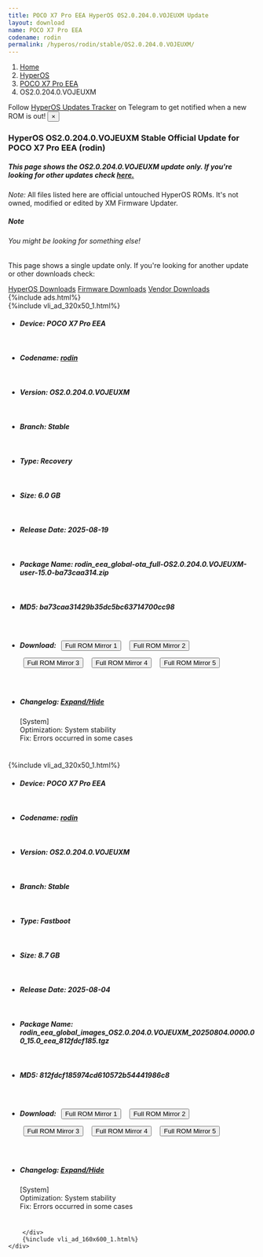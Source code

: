 ```yaml
---
title: POCO X7 Pro EEA HyperOS OS2.0.204.0.VOJEUXM Update
layout: download
name: POCO X7 Pro EEA
codename: rodin
permalink: /hyperos/rodin/stable/OS2.0.204.0.VOJEUXM/
---
```

<nav aria-label="breadcrumb">
    <ol class="breadcrumb">
        <li class="breadcrumb-item"><a href="/">Home</a></li>
        <li class="breadcrumb-item"><a href="/hyperos/">HyperOS</a></li>
        <li class="breadcrumb-item"><a href="/hyperos/rodin/">POCO X7 Pro EEA</a></li>
        <li class="breadcrumb-item active" aria-current="page">OS2.0.204.0.VOJEUXM</li>
    </ol>
</nav>
<div class="alert alert-primary alert-dismissible fade show" role="alert">
    Follow <a href="https://t.me/MIUIUpdatesTracker" class="alert-link">HyperOS Updates Tracker</a> on Telegram to get
    notified when a new ROM is out!
    <button type="button" class="close" data-dismiss="alert" aria-label="Close">
        <span aria-hidden="true">&times;</span>
    </button>
</div>
<div class="col-12 mx-auto">
    <h3 class="title bg-light p-2 rounded">HyperOS OS2.0.204.0.VOJEUXM Stable Official Update for POCO X7 Pro EEA (rodin)</h3>
    <h5>This page shows the OS2.0.204.0.VOJEUXM update only. If you're looking for other updates check
        <a href="/hyperos/rodin/">here.</a></h5>
    <p><i>Note: </i>All files listed here are official untouched HyperOS ROMs.
        It's not owned, modified or edited by XM Firmware Updater.</p>
    <div class="card">
        <div class="card-body">
            <h5 class="card-title">Note</h5>
            <h6 class="card-subtitle mb-2 text-muted">You might be looking for something else!</h6>
            <p class="card-text">This page shows a single update only.
                If you're looking for another update or other downloads check:</p>
            <a href="/hyperos/" class="card-link">HyperOS Downloads</a>
            <a href="/firmware/" class="card-link">Firmware Downloads</a>
            <a href="/vendor/" class="card-link">Vendor Downloads</a>
        </div>
    </div>
    {%include ads.html%}
    <div class="row justify-content-center">
        <div class="col-10" id="downloads">
                    <div class="card card-body">
            {%include vli_ad_320x50_1.html%}
            <ul class="list-unstyled">
                <li style="padding-bottom: 10px;">
                    <h5><b>Device: </b>POCO X7 Pro EEA</h5>
                </li>
                <li style="padding-bottom: 10px;">
                    <h5><b>Codename: </b> <a href="/hyperos/rodin/" target="_blank">rodin</a> </h5>
                </li>
                <li style="padding-bottom: 10px;">
                    <h5><b>Version: </b>OS2.0.204.0.VOJEUXM</h5>
                </li>
                <li style="padding-bottom: 10px;">
                    <h5><b>Branch: </b>Stable</h5>
                </li>
                <li style="padding-bottom: 10px;">
                    <h5><b>Type: </b>Recovery</h5>
                </li>
                <li style="padding-bottom: 10px;">
                    <h5><b>Size: </b>6.0 GB</h5>
                </li>
                <li style="padding-bottom: 10px;">
                    <h5><b>Release Date: </b>2025-08-19</h5>
                </li>
                <li style="padding-bottom: 10px;">
                    <h5><b>Package Name: </b><span id="filename" class="text-dark">rodin_eea_global-ota_full-OS2.0.204.0.VOJEUXM-user-15.0-ba73caa314.zip</span></h5>
                </li>
                <li style="padding-bottom: 10px;">
                    <h5><b>MD5: </b><span id="md5" class="text-muted">ba73caa31429b35dc5bc63714700cc98</span></h5>
                </li>
                <li style="padding-bottom: 10px;">
                    <h5><b>Download: </b> <button type="button" id="download" class="btn btn-primary" style="margin: 7px;" onclick="window.open('https://cdnorg.d.miui.com/OS2.0.204.0.VOJEUXM/rodin_eea_global-ota_full-OS2.0.204.0.VOJEUXM-user-15.0-ba73caa314.zip', '_blank');"><i class="fa fa-download"></i> Full ROM Mirror 1</button> <button type="button" id="download" class="btn btn-primary" style="margin: 7px;" onclick="window.open('https://bkt-sgp-miui-ota-update-alisgp.oss-ap-southeast-1.aliyuncs.com/OS2.0.204.0.VOJEUXM/rodin_eea_global-ota_full-OS2.0.204.0.VOJEUXM-user-15.0-ba73caa314.zip', '_blank');"><i class="fa fa-download"></i> Full ROM Mirror 2</button> <button type="button" id="download" class="btn btn-primary" style="margin: 7px;" onclick="window.open('https://bn.d.miui.com/OS2.0.204.0.VOJEUXM/rodin_eea_global-ota_full-OS2.0.204.0.VOJEUXM-user-15.0-ba73caa314.zip', '_blank');"><i class="fa fa-download"></i> Full ROM Mirror 3</button> <button type="button" id="download" class="btn btn-primary" style="margin: 7px;" onclick="window.open('https://bigota.d.miui.com/OS2.0.204.0.VOJEUXM/rodin_eea_global-ota_full-OS2.0.204.0.VOJEUXM-user-15.0-ba73caa314.zip', '_blank');"><i class="fa fa-download"></i> Full ROM Mirror 4</button> <button type="button" id="download" class="btn btn-primary" style="margin: 7px;" onclick="window.open('https://hugeota.d.miui.com/OS2.0.204.0.VOJEUXM/rodin_eea_global-ota_full-OS2.0.204.0.VOJEUXM-user-15.0-ba73caa314.zip', '_blank');"><i class="fa fa-download"></i> Full ROM Mirror 5</button></h5>
                </li>
                <li style="padding-bottom: 10px;">
                    <h5><b>Changelog: </b><a href="#rodin_1_changelog" data-toggle="collapse" role="button"
                            aria-expanded="false" aria-controls="rodin_1_changelog"> <i class="fa fa-arrow-down"
                                aria-hidden="true"></i> Expand/Hide</a></h5>
                    <div class="collapse" id="rodin_1_changelog">
                        <p id="changelog_text">[System]<br>Optimization: System stability<br>Fix: Errors occurred in some cases</p>
                    </div>
                </li>
            </ul>
        </div>
        <div class="card card-body">
            {%include vli_ad_320x50_1.html%}
            <ul class="list-unstyled">
                <li style="padding-bottom: 10px;">
                    <h5><b>Device: </b>POCO X7 Pro EEA</h5>
                </li>
                <li style="padding-bottom: 10px;">
                    <h5><b>Codename: </b> <a href="/hyperos/rodin/" target="_blank">rodin</a> </h5>
                </li>
                <li style="padding-bottom: 10px;">
                    <h5><b>Version: </b>OS2.0.204.0.VOJEUXM</h5>
                </li>
                <li style="padding-bottom: 10px;">
                    <h5><b>Branch: </b>Stable</h5>
                </li>
                <li style="padding-bottom: 10px;">
                    <h5><b>Type: </b>Fastboot</h5>
                </li>
                <li style="padding-bottom: 10px;">
                    <h5><b>Size: </b>8.7 GB</h5>
                </li>
                <li style="padding-bottom: 10px;">
                    <h5><b>Release Date: </b>2025-08-04</h5>
                </li>
                <li style="padding-bottom: 10px;">
                    <h5><b>Package Name: </b><span id="filename" class="text-dark">rodin_eea_global_images_OS2.0.204.0.VOJEUXM_20250804.0000.00_15.0_eea_812fdcf185.tgz</span></h5>
                </li>
                <li style="padding-bottom: 10px;">
                    <h5><b>MD5: </b><span id="md5" class="text-muted">812fdcf185974cd610572b54441986c8</span></h5>
                </li>
                <li style="padding-bottom: 10px;">
                    <h5><b>Download: </b> <button type="button" id="download" class="btn btn-primary" style="margin: 7px;" onclick="window.open('https://cdnorg.d.miui.com/OS2.0.204.0.VOJEUXM/rodin_eea_global_images_OS2.0.204.0.VOJEUXM_20250804.0000.00_15.0_eea_812fdcf185.tgz', '_blank');"><i class="fa fa-download"></i> Full ROM Mirror 1</button> <button type="button" id="download" class="btn btn-primary" style="margin: 7px;" onclick="window.open('https://bkt-sgp-miui-ota-update-alisgp.oss-ap-southeast-1.aliyuncs.com/OS2.0.204.0.VOJEUXM/rodin_eea_global_images_OS2.0.204.0.VOJEUXM_20250804.0000.00_15.0_eea_812fdcf185.tgz', '_blank');"><i class="fa fa-download"></i> Full ROM Mirror 2</button> <button type="button" id="download" class="btn btn-primary" style="margin: 7px;" onclick="window.open('https://bn.d.miui.com/OS2.0.204.0.VOJEUXM/rodin_eea_global_images_OS2.0.204.0.VOJEUXM_20250804.0000.00_15.0_eea_812fdcf185.tgz', '_blank');"><i class="fa fa-download"></i> Full ROM Mirror 3</button> <button type="button" id="download" class="btn btn-primary" style="margin: 7px;" onclick="window.open('https://bigota.d.miui.com/OS2.0.204.0.VOJEUXM/rodin_eea_global_images_OS2.0.204.0.VOJEUXM_20250804.0000.00_15.0_eea_812fdcf185.tgz', '_blank');"><i class="fa fa-download"></i> Full ROM Mirror 4</button> <button type="button" id="download" class="btn btn-primary" style="margin: 7px;" onclick="window.open('https://hugeota.d.miui.com/OS2.0.204.0.VOJEUXM/rodin_eea_global_images_OS2.0.204.0.VOJEUXM_20250804.0000.00_15.0_eea_812fdcf185.tgz', '_blank');"><i class="fa fa-download"></i> Full ROM Mirror 5</button></h5>
                </li>
                <li style="padding-bottom: 10px;">
                    <h5><b>Changelog: </b><a href="#rodin_2_changelog" data-toggle="collapse" role="button"
                            aria-expanded="false" aria-controls="rodin_2_changelog"> <i class="fa fa-arrow-down"
                                aria-hidden="true"></i> Expand/Hide</a></h5>
                    <div class="collapse" id="rodin_2_changelog">
                        <p id="changelog_text">[System]<br>Optimization: System stability<br>Fix: Errors occurred in some cases</p>
                    </div>
                </li>
            </ul>
        </div>

        </div>
        {%include vli_ad_160x600_1.html%}
    </div>
</div>
